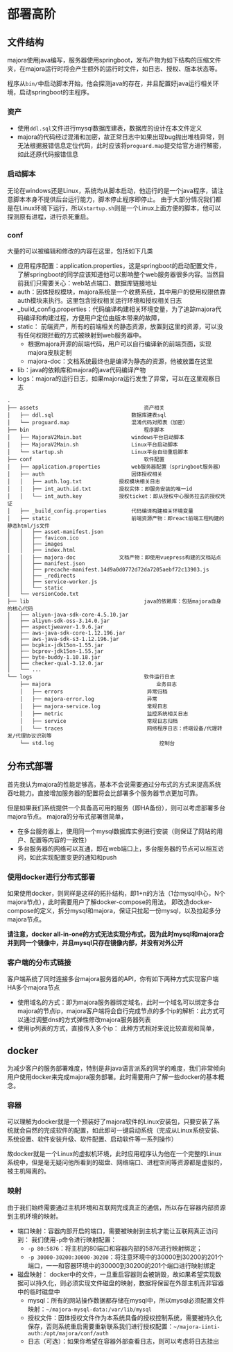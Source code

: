 # 部署高阶

## 文件结构
majora使用java编写，服务器使用springboot，发布产物为如下结构的压缩文件夹，在majora运行时将会产生额外的运行时文件，如日志、授权、版本状态等。

程序从``bin/``中启动脚本开始，他会探测java的存在，并且配置好java运行相关环境，启动springboot的主程序。

### 资产
- 使用``ddl.sql``文件进行mysql数据库建表，数据库的设计在本文件定义
- majora的代码经过混淆和加密，故正常日志中如果出现bug抛出堆栈异常，则无法根据报错信息定位代码，此时应该将``proguard.map``提交给官方进行解密，如此还原代码报错信息

### 启动脚本
无论在windows还是Linux，系统均从脚本启动，他运行的是一个java程序，请注意脚本本身不提供后台运行能力，脚本停止程序即停止。
由于大部分情况我们都是在Linux环境下运行，所以``startup.sh``则是一个Linux上面方便的脚本，他可以探测原有进程，进行杀死重启。

### conf
大量的可以被编辑和修改的内容在这里，包括如下几类

- 应用程序配置：application.properties，这是springboot的启动配置文件，了解springboot的同学应该知道他可以影响整个web服务器很多内容。当然目前我们只需要关心：web站点端口、数据库链接地址
- auth：因体授权模块，majora系统是一个收费系统，其中用户的使用权限依靠auth模块来执行。这里包含授权相关运行环境和授权相关日志
- _build_config.properties：代码编译构建相关环境变量，为了追踪majora代码编译和构建过程，方便用户定位由版本带来的故障，
- static： 前端资产，所有的前端相关的静态资源，放置到这里的资源，可以没有任何权限拦截的方式被映射到web服务器中。
  - 根据majora开源的前端代码，用户可以自行编译新的前端页面，实现majora皮肤定制
  - majora-doc：文档系统最终也是编译为静态的资源，他被放置在这里
- lib：java的依赖库和majora的java代码编译产物
- logs：majora的运行日志，如果majora运行发生了异常，可以在这里观察日志

```
.
├── assets                                  资产相关
│   ├── ddl.sql                         数据库建表sql
│   └── proguard.map                    混淆代码对照表（加密）
├── bin                                     程序脚本
│   ├── MajoraV2Main.bat                windows平台启动脚本
│   ├── MajoraV2Main.sh                 Linux平台启动脚本
│   └── startup.sh                      Linux平台自动重启脚本
├── conf                                    软件配置
│   ├── application.properties          web服务器配置（springboot服务器）
│   ├── auth                            因体授权相关
│   │   ├── auth.log.txt            授权模块相关日志
│   │   ├── int_auth.id.txt         授权实体：即服务安装的唯一id
│   │   └── int_auth.key            授权ticket：即从授权中心服务拉去的授权凭证
│   ├── _build_config.properties        代码编译构建相关环境变量
│   ├── static                          前端资源产物：即react前端工程构建的静态html/js文件
│   │   ├── asset-manifest.json
│   │   ├── favicon.ico
│   │   ├── images
│   │   ├── index.html
│   │   ├── majora-doc              文档产物：即使用vuepress构建的文档站点
│   │   ├── manifest.json
│   │   ├── precache-manifest.14d9a0d0772d72da7205aebf72c13903.js
│   │   ├── _redirects
│   │   ├── service-worker.js
│   │   └── static
│   └── versionCode.txt     
├── lib                                     java的依赖库：包括majora自身的核心代码
│   ├── aliyun-java-sdk-core-4.5.10.jar
│   ├── aliyun-sdk-oss-3.14.0.jar
│   ├── aspectjweaver-1.9.6.jar
│   ├── aws-java-sdk-core-1.12.196.jar
│   ├── aws-java-sdk-s3-1.12.196.jar
│   ├── bcpkix-jdk15on-1.55.jar
│   ├── bcprov-jdk15on-1.55.jar
│   ├── byte-buddy-1.10.18.jar
│   ├── checker-qual-3.12.0.jar
│   └── ...
└── logs                                    软件运行日志
    ├── majora                                  业务日志
    │   ├── errors                           异常归档
    │   ├── majora-error.log                 异常  
    │   ├── majora-service.log               常规日志
    │   ├── metric                           监控系统相关日志
    │   ├── service                          常规日志归档
    │   └── traces                           网络程序日志：终端设备/代理转发/代理协议识别等
    └── std.log                                  控制台
```

## 分布式部署
首先我认为majora的性能足够高，基本不会说需要通过分布式的方式来提高系统吞吐能力。直接增加服务器的配置将会比部署多个服务器节点更加可靠。

但是如果我们系统提供一个具备高可用的服务（即HA备份），则可以考虑部署多台majora节点。 majora的分布式部署很简单，

- 在多台服务器上，使用同一个mysql数据库实例进行安装（则保证了网站的用户、配置等内容的一致性）
- 多台服务器的网络可以互通，即在web端口上，多台服务器的节点可以相互访问，如此实现配置变更的通知和push

### 使用docker进行分布式部署

如果使用docker，则同样是这样的拓扑结构，即1+n的方法（1台mysql中心，N个majora节点），此时需要用户了解docker-compose的用法，
即改造docker-compose的定义，拆分mysql和majora，保证只拉起一份mysql，以及拉起多分majora节点。

**请注意，docker all-in-one的方式无法实现分布式，因为此时mysql和majora合并到同一个镜像中，并且mysql只存在镜像内部，并没有对外公开**


### 客户端的分布式链接
客户端系统了同时连接多台majora服务器的API，你有如下两种方式实现客户端HA多个majora节点

- 使用域名的方式：即为majora服务器绑定域名，此时一个域名可以绑定多台majora的节点ip，majora客户端将会自行完成节点的多个ip的解析：此方式可以通过调整dns的方式弹性修改majora服务器列表
- 使用ip列表的方式，直接传入多个ip： 此种方式相对来说比较直观和简单，

## docker
为减少客户的服务部署难度，特别是非java语言派系的同学的难度，我们非常倾向用户使用docker来完成majora服务部署。此时需要用户了解一些docker的基本概念。

### 容器
可以理解为docker就是一个预装好了majora软件的Linux安装包，只要安装了系统就会自然的完成软件的配置，如此即可一键启动系统（完成从Linux系统安装、系统设置、软件安装升级、软件配置、启动软件等一系列操作）

故docker就是一个Linux的虚拟机环境，此时应用程序认为他在一个完整的Linux系统中，但是毫无疑问他所看到的磁盘、网络端口、进程空间等资源都是虚拟的，被主机隔离的。

### 映射
由于我们始终需要通过主机环境和互联网完成真正的通信，所以存在容器内部资源到主机环境的映射。

- 端口映射：容器内部开启的端口，需要被映射到主机才能让互联网真正访问到： 我们使用``-p``命令进行映射配置：
  - ``-p 80:5876``：将主机的80端口和容器内部的5876进行映射绑定；
  - ``-p 30000-30200:30000-30200``：将注意环境中的30000到30200的201个端口，一一和容器环境中的30000到30200的201个端口进行映射绑定
- 磁盘映射： docker中的文件，一旦重启容器则会被销毁，故如果希望实现数据可以持久化，则必须实现文件磁盘的映射，数据将保留在外部主机而非容器中的临时磁盘中
  - mysql：所有的网站操作数据都存储在mysql中，所以mysql必须配置文件映射：``~/majora-mysql-data:/var/lib/mysql``
  - 授权文件：因体授权文件作为本系统具备的授权控制系统，需要被持久化保存，否则系统重启需要重新联系我们进行授权配置：``~/majora-iinti-auth:/opt/majora/conf/auth``
  - 日志（可选）：如果你希望在容器外部查看日志，则可以考虑将日志挂出
